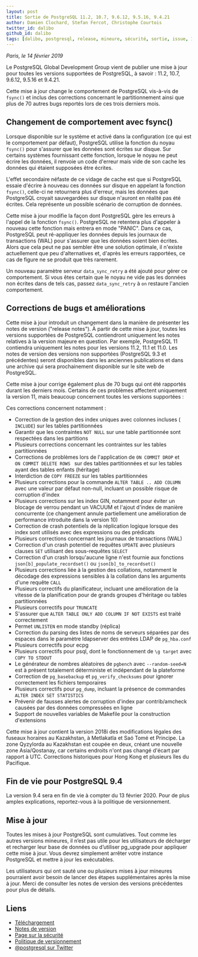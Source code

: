 ```yaml
---
layout: post
title: Sortie de PostgreSQL 11.2, 10.7, 9.6.12, 9.5.16, 9.4.21
author: Damien Clochard, Stefan Fercot, Christophe Courtois
twitter_id: dalibo
github_id: dalibo
tags: [dalibo, postgresql, release, mineure, sécurité, sortie, issue, 11, update]
---
```


*Paris, le 14 février 2019*

Le PostgreSQL Global Development Group vient de publier une mise à jour pour 
toutes les versions supportées de PostgreSQL, à savoir : 11.2, 10.7, 9.6.12, 
9.5.16 et 9.4.21.

<!--MORE-->

Cette mise à jour change le comportement de PostgreSQL vis-à-vis de `fsync()` 
et inclus des corrections concernant le partitionnement ainsi que plus de 70 
autres bugs reportés lors de ces trois derniers mois.

      
## Changement de comportement avec fsync()

Lorsque disponible sur le système et activé dans la configuration (ce qui est 
le comportement par défaut), PostgreSQL utilise la fonction du noyau `fsync()` 
pour s'assurer que les données sont écrites sur disque.
Sur certains systèmes fournissant cette fonction, lorsque le noyau ne peut 
écrire les données, il renvoie un code d'erreur mais vide de son cache les 
données qui étaient supposées être écrites.

L'effet secondaire néfaste de ce vidage de cache est que si PostgreSQL essaie 
d'écrire à nouveau ces données sur disque en appelant la fonction `fsync()`, 
celle-ci ne retournera plus d'erreur, mais les données que PostgreSQL croyait 
sauvegardées sur disque n'auront en réalité pas été écrites. Cela représente 
un possible scénario de corruption de données.

Cette mise à jour modifie la façon dont PostgreSQL gère les erreurs à l'appel 
de la fonction `fsync()`. PostgreSQL ne retentera plus d'appeler à nouveau 
cette fonction mais entrera en mode "PANIC".
Dans ce cas, PostgreSQL peut ré-appliquer les données depuis les journaux de 
transactions (WAL) pour s'assurer que les données soient bien écrites. 
Alors que cela peut ne pas sembler être une solution optimale, il n'existe 
actuellement que peu d'alternatives et, d'après les erreurs rapportées, 
ce cas de figure ne se produit que très rarement.

Un nouveau paramètre serveur `data_sync_retry` a été ajouté pour gérer ce 
comportement. Si vous êtes certain que le noyau ne vide pas les données 
non écrites dans de tels cas, passez `data_sync_retry` à `on` restaure 
l'ancien comportement.


## Corrections de bugs et améliorations

Cette mise à jour introduit un changement dans la manière de présenter 
les notes de version ("release notes"). À partir de cette mise à jour, toutes
les versions supportées de PostgreSQL contiendront uniquement les notes
relatives à la version majeure en question. Par exemple, PostgreSQL 11
contiendra uniquement les notes pour les versions 11.2, 11.1 et 11.0. Les 
notes de version des versions non supportées (PostgreSQL 9.3 et précédentes) 
seront disponibles dans les anciennes publications et dans une archive 
qui sera prochainement disponible sur le site web de PostgreSQL.

 Cette mise à jour corrige également plus de 70 bugs qui ont été rapportés durant les 
 derniers mois. Certains de ces problèmes affectent uniquement la version 11,
 mais beaucoup concernent toutes les versions supportées :

Ces corrections concernent notamment :
          
 * Correction de la gestion des index uniques avec colonnes incluses ( `INCLUDE`)
 sur les tables partitionnées 
 * Garantir que les contraintes `NOT NULL` sur une table partitionnée sont 
    respectées dans les partitions
* Plusieurs corrections concernant les contraintes sur les tables partitionnées
* Corrections de problèmes lors de l'application de `ON COMMIT DROP` et  
   `ON COMMIT DELETE ROWS ` sur des tables partitionnées et sur les tables
   ayant des tables enfants (héritage)
* Interdiction de `COPY FREEZE`  sur les tables partitionnées
* Plusieurs corrections pour la commande   `ALTER TABLE .. ADD COLUMN` 
   avec une valeur par défaut non-null, incluant un possible risque de corruption d'index
*  Plusieurs corrections sur les index GIN, notamment pour éviter un blocage de verrou
pendant un VACUUM et l'ajout d'index de manière concurrente (ce changement 
annule partiellement une amélioration de performance introduite dans la version 10) 
*  Correction de crash potentiels de la réplication logique lorsque des index sont
   utilisés avec des  expressions ou des prédicats
*  Plusieurs corrections concernant les journaux de transactions (WAL)
*  Correction d'un crash potentiel de requêtes `UPDATE` avec plusieurs clauses
    `SET`  utilisant des sous-requêtes `SELECT`
*  Correction d'un crash lorsqu'aucune ligne n'est fournie aux fonctions 
    `json[b]_populate_recordset()` ou `json[b]_to_recordset()`   
*  Plusieurs corrections liée à la gestion des collations, notamment le décodage
   des expressions sensibles à la collation dans les arguments d'une requête `CALL`
* Plusieurs correctifs du planificateur, incluant une amélioration de la vitesse de la planification pour de grands groupes d'héritage ou tables partitionnées
* Plusieurs correctifs pour `TRUNCATE`
* S'assurer que `ALTER TABLE ONLY ADD COLUMN IF NOT EXISTS` est traité correctement
* Permet `UNLISTEN` en mode standby (réplica)
* Correction du parsing des listes de noms de serveurs séparées par des espaces dans le paramètre ldapserver des entrées LDAP de `pg_hba.conf`
* Plusieurs correctifs pour ecpg
* Plusieurs correctifs pour psql, dont le fonctionnement de `\g target` avec  `COPY TO STDOUT`
* Le générateur de nombres aléatoires de `pgbench` avec `--random-seed=N` est à présent totalement déterministe et indépendant de la plateforme
* Correction de  `pg_basebackup` et `pg_verify_checksums` pour ignorer correctement les fichiers temporaires
* Plusieurs correctifs pour `pg_dump`, incluant la présence  de commandes `ALTER INDEX SET STATISTICS`
* Prévenir de fausses alertes de corruption d'index par contrib/amcheck causées par des données compressées en ligne
* Support de nouvelles variables de Makefile pour la construction d'extensions
      
Cette mise à jour contient la version 2018i des modifications légales des fuseaux horaires
au Kazakhstan, à Metlakatla et Saó Tomé et Principe. La zone Qyzylorda au Kazakhstan
est coupée en deux, créant une nouvelle zone  Asia/Qostanay, car certains endroits n'ont pas changé d'écart par rapport à UTC.
Corrections historiques pour Hong Kong et plusieurs îles du Pacifique.

## Fin de vie pour PostgreSQL 9.4

La version 9.4 sera en fin de vie à compter du 13 février 2020. Pour de plus 
amples explications, reportez-vous à la politique de versionnement.

## Mise à jour

Toutes les mises à jour PostgreSQL sont cumulatives. Tout comme les autres
versions mineures, il n’est pas utile pour les utilisateurs de décharger et
recharger leur base de données ou d’utiliser pg_upgrade pour appliquer cette
mise à jour. Vous devrez simplement arrêter votre instance PostgreSQL et
mettre à jour les exécutables.

Les utilisateurs qui ont sauté une ou plusieurs mises à jour mineures
pourraient avoir besoin de lancer des étapes supplémentaires après la mise à
jour. Merci de consulter les notes de version des versions précédentes pour
plus de détails.

## Liens

* [Téléchargement](https://www.postgresql.org/download)
* [Notes de version](https://www.postgresql.org/docs/current/static/release.html)
* [Page sur la sécurité](https://www.postgresql.org/support/security/)
* [Politique de versionnement](https://www.postgresql.org/support/versioning/)
* [@postgresql sur Twitter](https://twitter.com/postgresql)

      
